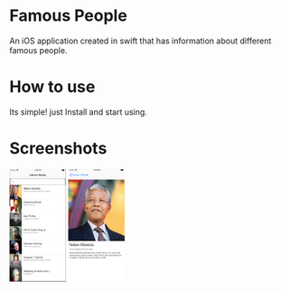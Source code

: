 # Famous People
An iOS application created in swift that has information about different famous people.

# How to use
Its simple! just Install and start using.

# Screenshots
<img src="https://github.com/Sashen943/Famous-People/blob/dev/FamousPeople/images/FamousPeople1.png" width="100" height="200" /> <img src="https://github.com/Sashen943/Famous-People/blob/dev/FamousPeople/images/FamousPeople2.png" width="100" height="200" />

